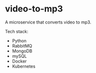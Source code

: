 # video-to-mp3

A microservice that converts video to mp3.

Tech stack:
- Python
- RabbitMQ
- MongoDB
- mySQL
- Docker
- Kubernetes
